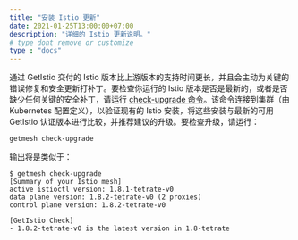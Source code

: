 ```yaml
---
title: "安装 Istio 更新"
date: 2021-01-25T13:00:00+07:00
description: "详细的 Istio 更新说明。"
# type dont remove or customize
type : "docs"
---
```

通过 GetIstio 交付的 Istio 版本比上游版本的支持时间更长，并且会主动为关键的错误修复和安全更新打补丁。要检查你运行的 Istio 版本是否是最新的，或者是否缺少任何关键的安全补丁，请运行 [check-upgrade 命令](/getistio-cli/reference/getistio_check-upgrade)。该命令连接到集群（由 Kubernetes 配置定义），以验证现有的 Istio 安装，将这些安装与最新的可用 GetIstio 认证版本进行比较，并推荐建议的升级。要检查升级，请运行：

```sh
getmesh check-upgrade
```

输出将是类似于：

```text
$ getmesh check-upgrade
[Summary of your Istio mesh]
active istioctl version: 1.8.1-tetrate-v0
data plane version: 1.8.2-tetrate-v0 (2 proxies)
control plane version: 1.8.2-tetrate-v0

[GetIstio Check]
- 1.8.2-tetrate-v0 is the latest version in 1.8-tetrate
```